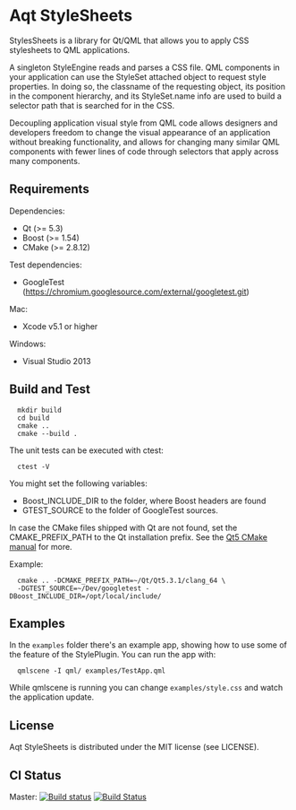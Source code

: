 # Aqt StyleSheets

StylesSheets is a library for Qt/QML that allows you to apply CSS stylesheets to
QML applications.

A singleton StyleEngine reads and parses a CSS file. QML components in your
application can use the StyleSet attached object to request style properties. In
doing so, the classname of the requesting object, its position in the component
hierarchy, and its StyleSet.name info are used to build a selector path that is
searched for in the CSS.

Decoupling application visual style from QML code allows designers and
developers freedom to change the visual appearance of an application without
breaking functionality, and allows for changing many similar QML components with
fewer lines of code through selectors that apply across many components.


## Requirements

Dependencies:

  - Qt (>= 5.3)
  - Boost (>= 1.54)
  - CMake (>= 2.8.12)

Test dependencies:

  - GoogleTest (https://chromium.googlesource.com/external/googletest.git)

Mac:

  - Xcode v5.1 or higher

Windows:

  - Visual Studio 2013


## Build and Test

```
  mkdir build
  cd build
  cmake ..
  cmake --build .
```

The unit tests can be executed with ctest:

```
  ctest -V
```

You might set the following variables:

- Boost_INCLUDE_DIR   to the folder, where Boost headers are found
- GTEST_SOURCE        to the folder of GoogleTest sources.

In case the CMake files shipped with Qt are not found, set the CMAKE_PREFIX_PATH
to the Qt installation prefix. See the
[Qt5 CMake manual](http://qt-project.org/doc/qt-5/cmake-manual.html) for more.

Example:

```
  cmake .. -DCMAKE_PREFIX_PATH=~/Qt/Qt5.3.1/clang_64 \
  -DGTEST_SOURCE=~/Dev/googletest -DBoost_INCLUDE_DIR=/opt/local/include/
```


## Examples

In the `examples` folder there's an example app, showing how to use some of the
feature of the StylePlugin. You can run the app with:

```
  qmlscene -I qml/ examples/TestApp.qml
```

While qmlscene is running you can change `examples/style.css` and watch the
application update.


## License

Aqt StyleSheets is distributed under the MIT license (see LICENSE).


## CI Status

Master: [![Build status](https://ci.appveyor.com/api/projects/status/vvgdowxuay94x7e3/branch/master?svg=true)](https://ci.appveyor.com/project/gck-ableton/aqt-stylesheets/branch/master)
[![Build Status](https://travis-ci.org/Ableton/aqt-stylesheets.svg?branch=master)](https://travis-ci.org/Ableton/aqt-stylesheets)
